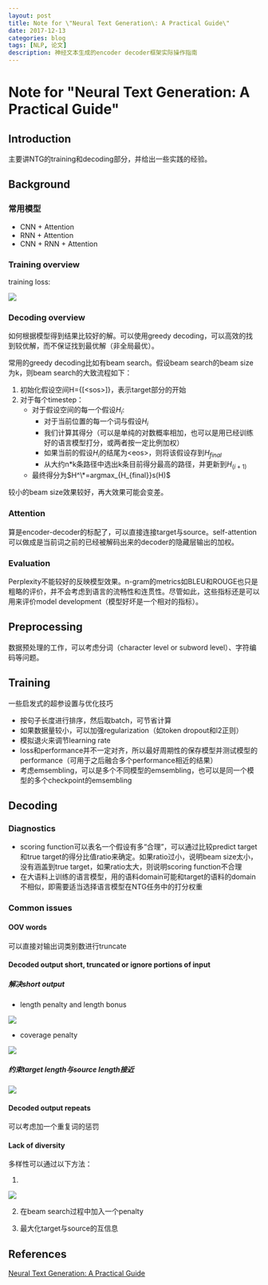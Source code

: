 ```yaml
---
layout: post 
title: Note for \"Neural Text Generation\: A Practical Guide\" 
date: 2017-12-13 
categories: blog 
tags: [NLP, 论文] 
description: 神经文本生成的encoder decoder框架实际操作指南 
---
```


# Note for "Neural Text Generation: A Practical Guide"

## Introduction

主要讲NTG的training和decoding部分，并给出一些实践的经验。

## Background

### 常用模型

* CNN + Attention
* RNN + Attention
* CNN + RNN + Attention

### Training overview

training loss:

![](http://odjt9j2ec.bkt.clouddn.com/ntg-guide-1.png)


### Decoding overview

如何根据模型得到结果比较好的解。可以使用greedy decoding，可以高效的找到较优解，而不保证找到最优解（非全局最优）。

常用的greedy decoding比如有beam search。假设beam search的beam size为k，则beam search的大致流程如下：

1. 初始化假设空间H={[\<sos\>]}，表示target部分的开始
2. 对于每个timestep：
	* 对于假设空间的每一个假设$H_i$:
		* 对于当前位置的每一个词与假设$H_i$
		* 我们计算其得分（可以是单纯的对数概率相加，也可以是用已经训练好的语言模型打分，或两者按一定比例加权）
		* 如果当前的假设$H_i$的结尾为\<eos\>，则将该假设存到$H_{final}$
		* 从大约n*k条路径中选出k条目前得分最高的路径，并更新到$H_{(i+1)}$
	* 最终得分为$H^\*=argmax_{H_{final}}s(H)$
	
	
较小的beam size效果较好，再大效果可能会变差。

### Attention

算是encoder-decoder的标配了，可以直接连接target与source。self-attention可以做成是当前词之前的已经被解码出来的decoder的隐藏层输出的加权。

### Evaluation

Perplexity不能较好的反映模型效果。n-gram的metrics如BLEU和ROUGE也只是粗略的评价，并不会考虑到语言的流畅性和连贯性。尽管如此，这些指标还是可以用来评价model development（模型好坏是一个相对的指标）。

## Preprocessing

数据预处理的工作，可以考虑分词（character level or subword level）、字符编码等问题。

## Training

一些启发式的超参设置与优化技巧

* 按句子长度进行排序，然后取batch，可节省计算
* 如果数据量较小，可以加强regularization（如token dropout和l2正则）
* 模拟退火来调节learning rate
* loss和performance并不一定对齐，所以最好周期性的保存模型并测试模型的performance（可用于之后融合多个performance相近的结果）
* 考虑emsembling，可以是多个不同模型的emsembling，也可以是同一个模型的多个checkpoint的emsembling



## Decoding

### Diagnostics

* scoring function可以表名一个假设有多“合理”，可以通过比较predict target和true target的得分比值ratio来确定。如果ratio过小，说明beam size太小，没有涵盖到true target，如果ratio太大，则说明scoring function不合理
* 在大语料上训练的语言模型，用的语料domain可能和target的语料的domain不相似，即需要适当选择语言模型在NTG任务中的打分权重


### Common issues

#### OOV words

可以直接对输出词类别数进行truncate

#### Decoded output short, truncated or ignore portions of input

##### 解决short output

* length penalty and length bonus

![](http://odjt9j2ec.bkt.clouddn.com/ntg-guide-2.png)

* coverage penalty

![](http://odjt9j2ec.bkt.clouddn.com/ntg-guide-3.png)

##### 约束target length与source length接近

![](http://odjt9j2ec.bkt.clouddn.com/ntg-guide-4.png)

#### Decoded output repeats

可以考虑加一个重复词的惩罚

#### Lack of diversity

多样性可以通过以下方法：

1. 
![](http://odjt9j2ec.bkt.clouddn.com/ntg-guide-5.png)

2. 在beam search过程中加入一个penalty

3. 最大化target与source的互信息

## References

[Neural Text Generation: A Practical Guide](https://arxiv.org/pdf/1711.09534.pdf)



